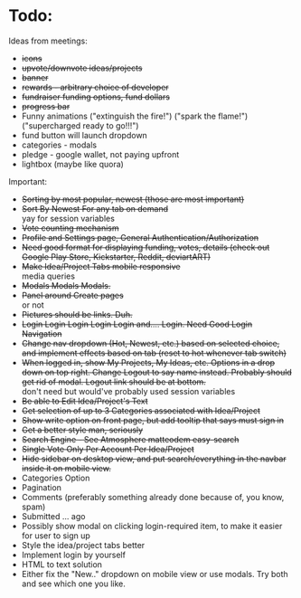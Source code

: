 Todo:
====

Ideas from meetings:
<ul>
	<li><strike>icons</strike></li>
	<li><strike>upvote/downvote ideas/projects</strike></li>
	<li><strike>banner</strike></li>
	<li><strike>rewards - arbitrary choice of developer</strike></li>
	<li><strike>fundraiser funding options, fund dollars</strike></li>
	<li><strike>progress bar</strike></li>
	<li>Funny animations ("extinguish the fire!") ("spark the flame!") ("supercharged ready to go!!!")</li>
	<li>fund button will launch dropdown</li>
	<li>categories - modals</li>
	<li>pledge - google wallet, not paying upfront</li>
	<li>lightbox (maybe like quora)</li>
</ul>

Important: 
<ul>
	<li><strike>Sorting by most popular, newest (those are most important)</strike></li>
	<li><strike>Sort By Newest For any tab on demand</strike></li> yay for session variables
	<li><strike>Vote counting mechanism</strike></li>
	<li><strike>Profile and Settings page, General Authentication/Authorization</strike></li>
	<li><strike>Need good format for displaying funding, votes, details (check out Google Play Store, Kickstarter, Reddit, deviartART)</strike></li>
	<li><strike>Make Idea/Project Tabs mobile responsive</strike></li> media queries
	<li><strike>Modals Modals Modals.</strike></li>
	<li><strike>Panel around Create pages</strike></li> or not
	<li><strike>Pictures should be links. Duh.</strike></li>
	<li><strike>Login Login Login Login Login and.... Login. Need Good Login Navigation</strike></li>
	<li><strike>Change nav dropdown (Hot, Newest, etc.) based on selected choice, and implement effects based on tab (reset to hot whenever tab switch)</strike></li>
	<li><strike>When logged in, show My Projects, My Ideas, etc. Options in a drop down on top right. Change Logout to say name instead. Probably should get rid of modal. Logout link should be at bottom.</strike></li> don't need but would've probably used session variables
	<li><strike>Be able to Edit Idea/Project's Text</strike></li>
	<li><strike>Get selection of up to 3 Categories associated with Idea/Project</strike></li>
	<li><strike>Show write option on front page, but add tooltip that says must sign in</strike></li>
	<li><strike>Get a better style man, seriously</strike></li>
	<li><strike>Search Engine - See Atmosphere matteodem easy-search</strike></li>
	<li><strike>Single Vote Only Per Account Per Idea/Project</strike></li>
	<li><strike>Hide sidebar on desktop view, and put search/everything in the navbar inside it on mobile view.</strike></li>
	<li>Categories Option</li>
	<li>Pagination</li>
	<li>Comments (preferably something already done because of, you know, spam)</li>
	<li>Submitted ... ago</li>
	<li>Possibly show modal on clicking login-required item, to make it easier for user to sign up</li>
	<li> Style the idea/project tabs better</li>
	<li>Implement login by yourself</li>
	<li>HTML to text solution</li>
	<li>Either fix the "New.." dropdown on mobile view or use modals. Try both and see which one you like.</li>
</ul>



